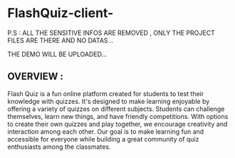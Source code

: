# FlashQuiz-client-
P.S : ALL THE SENSITIVE INFOS ARE REMOVED , ONLY THE PROJECT FILES ARE THERE AND NO DATAS .. 

THE DEMO WILL BE UPLOADED...

## OVERVIEW :

Flash Quiz is a fun online platform created for students to test their knowledge with quizzes. It's designed to make learning enjoyable by offering a variety of quizzes on different subjects. Students can challenge themselves, learn new things, and have friendly competitions. With options to create their own quizzes and play together, we encourage creativity and interaction among each other. Our goal is to make learning fun and accessible for everyone while building a great community of quiz enthusiasts among the classmates.
